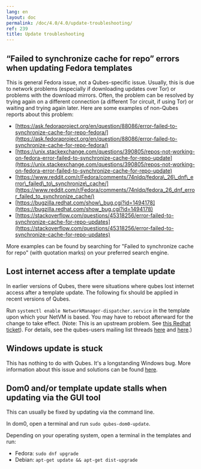 ```yaml
---
lang: en
layout: doc
permalink: /doc/4.0/4.0/update-troubleshooting/
ref: 239
title: Update troubleshooting
---
```


## “Failed to synchronize cache for repo” errors when updating Fedora templates

This is general Fedora issue, not a Qubes-specific issue.
Usually, this is due to network problems (especially if downloading updates over Tor) or problems with the download mirrors.
Often, the problem can be resolved by trying again on a different connection (a different Tor circuit, if using Tor) or waiting and trying again later.
Here are some examples of non-Qubes reports about this problem:

- [https://ask.fedoraproject.org/en/question/88086/error-failed-to-synchronize-cache-for-repo-fedora/](https://ask.fedoraproject.org/en/question/88086/error-failed-to-synchronize-cache-for-repo-fedora/)
- [https://unix.stackexchange.com/questions/390805/repos-not-working-on-fedora-error-failed-to-synchronize-cache-for-repo-update](https://unix.stackexchange.com/questions/390805/repos-not-working-on-fedora-error-failed-to-synchronize-cache-for-repo-update)
- [https://www.reddit.com/r/Fedora/comments/74nldq/fedora\_26\_dnf\_error\_failed\_to\_synchronize\_cache/](https://www.reddit.com/r/Fedora/comments/74nldq/fedora_26_dnf_error_failed_to_synchronize_cache/)
- [https://bugzilla.redhat.com/show\_bug.cgi?id=1494178](https://bugzilla.redhat.com/show_bug.cgi?id=1494178)
- [https://stackoverflow.com/questions/45318256/error-failed-to-synchronize-cache-for-repo-updates](https://stackoverflow.com/questions/45318256/error-failed-to-synchronize-cache-for-repo-updates)

More examples can be found by searching for "Failed to synchronize cache for repo" (with quotation marks) on your preferred search engine.

## Lost internet access after a template update

In earlier versions of Qubes, there were situations where qubes lost internet access after a template update. The following fix should be applied in recent versions of Qubes.

Run `systemctl enable NetworkManager-dispatcher.service` in the template upon which your NetVM is based.
You may have to reboot afterward for the change to take effect.
(Note: This is an upstream problem. See [this Redhat ticket](https://bugzilla.redhat.com/show_bug.cgi?id=974811)).
For details, see the qubes-users mailing list threads [here](https://groups.google.com/d/topic/qubes-users/xPLGsAJiDW4/discussion) and [here](https://groups.google.com/d/topic/qubes-users/uN9G8hjKrGI/discussion).)

## Windows update is stuck

This has nothing to do with Qubes.
It's a longstanding Windows bug.
More information about this issue and solutions can be found [here](https://superuser.com/questions/951960/windows-7-sp1-windows-update-stuck-checking-for-updates).

## Dom0 and/or template update stalls when updating via the GUI tool

This can usually be fixed by updating via the command line.

In dom0, open a terminal and run `sudo qubes-dom0-update`.

Depending on your operating system, open a terminal in the templates and run:
* Fedora: `sudo dnf upgrade`
* Debian: `apt-get update && apt-get dist-upgrade`
